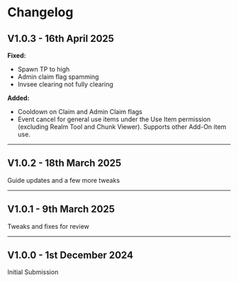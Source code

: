 # Changelog

## V1.0.3 - 16th April 2025
**Fixed:**
- Spawn TP to high  
- Admin claim flag spamming  
- Invsee clearing not fully clearing  

**Added:**
- Cooldown on Claim and Admin Claim flags  
- Event cancel for general use items under the Use Item permission (excluding Realm Tool and Chunk Viewer). Supports other Add-On item use.

---

## V1.0.2 - 18th March 2025
Guide updates and a few more tweaks

---

## V1.0.1 - 9th March 2025
Tweaks and fixes for review

---

## V1.0.0 - 1st December 2024
Initial Submission
